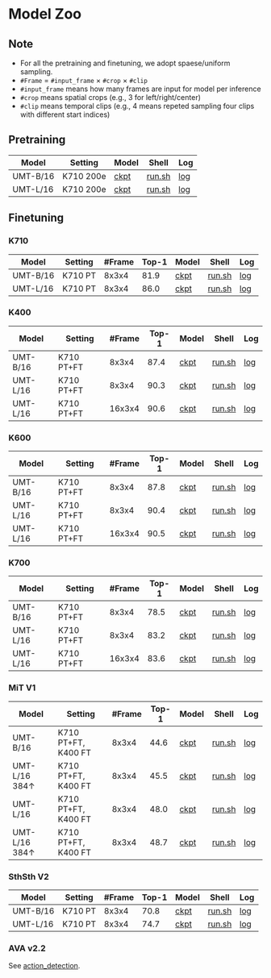 # Model Zoo

## Note

- For all the pretraining and finetuning, we adopt spaese/uniform sampling.
- `#Frame` $=$ `#input_frame` $\times$ `#crop` $\times$ `#clip`
- `#input_frame` means how many frames are input for model per inference
- `#crop` means spatial crops (e.g., 3 for left/right/center)
- `#clip` means temporal clips (e.g., 4 means repeted sampling four clips with different start indices)

## Pretraining

| Model    | Setting     | Model  | Shell  | Log  |
| -------- | ----------- | ------ | ------ | ---- |
| UMT-B/16 | K710 200e   |  [ckpt](https://pjlab-gvm-data.oss-cn-shanghai.aliyuncs.com/umt/single_modality/b16_ptk710_f8_res224.pth) | [run.sh](./exp/pretraining/b16_ptk710_f8_res224.sh) | [log](https://pjlab-gvm-data.oss-cn-shanghai.aliyuncs.com/umt/single_modality/b16_ptk710_f8_res224.txt) |
| UMT-L/16 | K710 200e   |  [ckpt](https://pjlab-gvm-data.oss-cn-shanghai.aliyuncs.com/umt/single_modality/l16_ptk710_f8_res224.pth) | [run.sh](./exp/pretraining/l16_ptk710_f8_res224.sh) | [log](https://pjlab-gvm-data.oss-cn-shanghai.aliyuncs.com/umt/single_modality/l16_ptk710_f8_res224.txt) |

## Finetuning

### K710

| Model    | Setting  | #Frame   | Top-1  | Model  | Shell  | Log  |
| -------- | -------  | -------- | ------ | ------ | ------ | ---- |
| UMT-B/16 | K710 PT  | 8x3x4    | 81.9 | [ckpt](https://pjlab-gvm-data.oss-cn-shanghai.aliyuncs.com/umt/single_modality/b16_ptk710_ftk710_f8_res224.pth) | [run.sh](./exp/finetuning/k710/b16_ptk710_ftk710_f8_res224.sh) | [log](https://pjlab-gvm-data.oss-cn-shanghai.aliyuncs.com/umt/single_modality/b16_ptk710_ftk710_f8_res224.txt) |
| UMT-L/16 | K710 PT  | 8x3x4    | 86.0 | [ckpt](https://pjlab-gvm-data.oss-cn-shanghai.aliyuncs.com/umt/single_modality/l16_ptk710_ftk710_f8_res224.pth) | [run.sh](./exp/finetuning/k710/l16_ptk710_ftk710_f8_res224.sh) | [log](https://pjlab-gvm-data.oss-cn-shanghai.aliyuncs.com/umt/single_modality/l16_ptk710_ftk710_f8_res224.txt) |


### K400

| Model    | Setting       | #Frame   | Top-1  | Model  | Shell  | Log  |
| -------- | ------------- | -------- | ------ | ------ | ------ | ---- |
| UMT-B/16 | K710 PT+FT    | 8x3x4    | 87.4 | [ckpt](https://pjlab-gvm-data.oss-cn-shanghai.aliyuncs.com/umt/single_modality/b16_ptk710_ftk710_ftk400_f8_res224.pth) | [run.sh](./exp/finetuning/k400/b16_ptk710_ftk710_ftk400_f8_res224.sh) | [log](https://pjlab-gvm-data.oss-cn-shanghai.aliyuncs.com/umt/single_modality/b16_ptk710_ftk710_ftk400_f8_res224.txt) |
| UMT-L/16 | K710 PT+FT    | 8x3x4    | 90.3 | [ckpt](https://pjlab-gvm-data.oss-cn-shanghai.aliyuncs.com/umt/single_modality/l16_ptk710_ftk710_ftk400_f8_res224.pth) | [run.sh](./exp/finetuning/k400/l16_ptk710_ftk710_ftk400_f8_res224.sh) | [log](https://pjlab-gvm-data.oss-cn-shanghai.aliyuncs.com/umt/single_modality/b16_ptk710_ftk710_ftk400_f8_res224.txt) |
| UMT-L/16 | K710 PT+FT    | 16x3x4   | 90.6 | [ckpt](https://pjlab-gvm-data.oss-cn-shanghai.aliyuncs.com/umt/single_modality/l16_ptk710_ftk710_ftk400_f16_res224.pth) | [run.sh](./exp/finetuning/k400/l16_ptk710_ftk710_ftk400_f16_res224.sh) | [log](https://pjlab-gvm-data.oss-cn-shanghai.aliyuncs.com/umt/single_modality/l16_ptk710_ftk710_ftk400_f16_res224.txt) |


### K600

| Model    | Setting       | #Frame   | Top-1  | Model  | Shell  | Log  |
| -------- | ------------- | -------- | ------ | ------ | ------ | ---- |
| UMT-B/16 | K710 PT+FT    | 8x3x4    | 87.8 | [ckpt](https://pjlab-gvm-data.oss-cn-shanghai.aliyuncs.com/umt/single_modality/b16_ptk710_ftk710_ftk600_f8_res224.pth) | [run.sh](./exp/finetuning/k600/b16_ptk710_ftk710_ftk600_f8_res224.sh) | [log](https://pjlab-gvm-data.oss-cn-shanghai.aliyuncs.com/umt/single_modality/b16_ptk710_ftk710_ftk600_f8_res224.txt) |
| UMT-L/16 | K710 PT+FT    | 8x3x4    | 90.4 | [ckpt](https://pjlab-gvm-data.oss-cn-shanghai.aliyuncs.com/umt/single_modality/l16_ptk710_ftk710_ftk600_f8_res224.pth) | [run.sh](./exp/finetuning/k600/l16_ptk710_ftk710_ftk600_f8_res224.sh) | [log](https://pjlab-gvm-data.oss-cn-shanghai.aliyuncs.com/umt/single_modality/l16_ptk710_ftk710_ftk600_f8_res224.txt) |
| UMT-L/16 | K710 PT+FT    | 16x3x4   | 90.5 | [ckpt](https://pjlab-gvm-data.oss-cn-shanghai.aliyuncs.com/umt/single_modality/l16_ptk710_ftk710_ftk600_f16_res224.pth) | [run.sh](./exp/finetuning/k600/l16_ptk710_ftk710_ftk600_f16_res224.sh) | [log](https://pjlab-gvm-data.oss-cn-shanghai.aliyuncs.com/umt/single_modality/l16_ptk710_ftk710_ftk600_f16_res224.txt) |


### K700

| Model    | Setting       | #Frame   | Top-1  | Model  | Shell  | Log  |
| -------- | ------------- | -------- | ------ | ------ | ------ | ---- |
| UMT-B/16 | K710 PT+FT    | 8x3x4    | 78.5 | [ckpt](https://pjlab-gvm-data.oss-cn-shanghai.aliyuncs.com/umt/single_modality/b16_ptk710_ftk710_ftk700_f8_res224.pth) | [run.sh](./exp/finetuning/k700/b16_ptk710_ftk710_ftk700_f8_res224.sh) | [log](https://pjlab-gvm-data.oss-cn-shanghai.aliyuncs.com/umt/single_modality/b16_ptk710_ftk710_ftk700_f8_res224.txt) |
| UMT-L/16 | K710 PT+FT    | 8x3x4    | 83.2 | [ckpt](https://pjlab-gvm-data.oss-cn-shanghai.aliyuncs.com/umt/single_modality/l16_ptk710_ftk710_ftk700_f8_res224.pth) | [run.sh](./exp/finetuning/k700/l16_ptk710_ftk710_ftk700_f8_res224.sh) | [log](https://pjlab-gvm-data.oss-cn-shanghai.aliyuncs.com/umt/single_modality/l16_ptk710_ftk710_ftk700_f8_res224.txt) |
| UMT-L/16 | K710 PT+FT    | 16x3x4   | 83.6 | [ckpt](https://pjlab-gvm-data.oss-cn-shanghai.aliyuncs.com/umt/single_modality/l16_ptk710_ftk710_ftk700_f16_res224.pth) | [run.sh](./exp/finetuning/k700/l16_ptk710_ftk710_ftk700_f16_res224.sh) | [log](https://pjlab-gvm-data.oss-cn-shanghai.aliyuncs.com/umt/single_modality/l16_ptk710_ftk710_ftk700_f16_res224.txt) |


### MiT V1

| Model         | Setting              | #Frame   | Top-1  | Model  | Shell  | Log  |
| ------------- | -------------------- | -------- | ------ | ------ | ------ | ---- |
| UMT-B/16      | K710 PT+FT, K400 FT  | 8x3x4    | 44.6 | [ckpt](https://pjlab-gvm-data.oss-cn-shanghai.aliyuncs.com/umt/single_modality/b16_ptk710_ftk710_ftk400_ftmitv1_f8_res224.pth) | [run.sh](./exp/finetuning/mitv1/b16_ptk710_ftk710_ftk400_ftmitv1_f8_res224.sh) | [log](https://pjlab-gvm-data.oss-cn-shanghai.aliyuncs.com/umt/single_modality/b16_ptk710_ftk710_ftk400_ftmitv1_f8_res224.txt) |
| UMT-L/16 384↑ | K710 PT+FT, K400 FT  | 8x3x4    | 45.5 | [ckpt](https://pjlab-gvm-data.oss-cn-shanghai.aliyuncs.com/umt/single_modality/b16_ptk710_ftk710_ftk400_ftmitv1_f8_res384.pth) | [run.sh](./exp/finetuning/mitv1/b16_ptk710_ftk710_ftk400_ftmitv1_f8_res384.sh) | [log](https://pjlab-gvm-data.oss-cn-shanghai.aliyuncs.com/umt/single_modality/b16_ptk710_ftk710_ftk400_ftmitv1_f8_res384.txt) |
| UMT-L/16      | K710 PT+FT, K400 FT  | 8x3x4   | 48.0 | [ckpt](https://pjlab-gvm-data.oss-cn-shanghai.aliyuncs.com/umt/single_modality/l16_ptk710_ftk710_ftk400_ftmitv1_f8_res224.pth) | [run.sh](./exp/finetuning/mitv1/l16_ptk710_ftk710_ftk400_ftmitv1_f8_res224.sh) | [log](https://pjlab-gvm-data.oss-cn-shanghai.aliyuncs.com/umt/single_modality/l16_ptk710_ftk710_ftk400_ftmitv1_f8_res224.txt) |
| UMT-L/16 384↑ | K710 PT+FT, K400 FT  | 8x3x4   | 48.7 | [ckpt](https://pjlab-gvm-data.oss-cn-shanghai.aliyuncs.com/umt/single_modality/l16_ptk710_ftk710_ftk400_ftmitv1_f8_res384.pth) | [run.sh](./exp/finetuning/mitv1/l16_ptk710_ftk710_ftk400_ftmitv1_f8_res384.sh) | [log](https://pjlab-gvm-data.oss-cn-shanghai.aliyuncs.com/umt/single_modality/l16_ptk710_ftk710_ftk400_ftmitv1_f8_res384.pth) |


### SthSth V2

| Model    | Setting     | #Frame   | Top-1  | Model  | Shell  | Log  |
| -------- | ----------- | -------- | ------ | ------ | ------ | ---- |
| UMT-B/16 | K710 PT     | 8x3x4    | 70.8 | [ckpt](https://pjlab-gvm-data.oss-cn-shanghai.aliyuncs.com/umt/single_modality/b16_ptk710_ftk710_ftssv2_f8_res224.pth) | [run.sh](./exp/finetuning/ssv2/b16_ptk710_ftk710_ftssv2_f8_res224.sh) | [log](https://pjlab-gvm-data.oss-cn-shanghai.aliyuncs.com/umt/single_modality/b16_ptk710_ftk710_ftssv2_f8_res224.txt) |
| UMT-L/16 | K710 PT     | 8x3x4    | 74.7 | [ckpt](https://pjlab-gvm-data.oss-cn-shanghai.aliyuncs.com/umt/single_modality/l16_ptk710_ftk710_ftssv2_f8_res224.pth) | [run.sh](./exp/finetuning/ssv2/l16_ptk710_ftk710_ftssv2_f16_res224.sh) | [log](https://pjlab-gvm-data.oss-cn-shanghai.aliyuncs.com/umt/single_modality/l16_ptk710_ftk710_ftssv2_f8_res224.txt) |


### AVA v2.2

See [action_detection](./action_detection).
